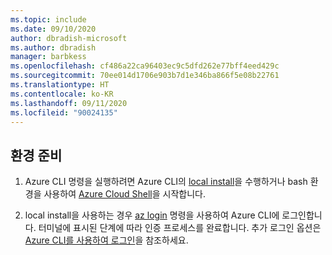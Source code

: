```yaml
---
ms.topic: include
ms.date: 09/10/2020
author: dbradish-microsoft
ms.author: dbradish
manager: barbkess
ms.openlocfilehash: cf486a22ca96403ec9c5dfd262e77bff4eed429c
ms.sourcegitcommit: 70ee014d1706e903b7d1e346ba866f5e08b22761
ms.translationtype: HT
ms.contentlocale: ko-KR
ms.lasthandoff: 09/11/2020
ms.locfileid: "90024135"
---
```

## <a name="prepare-your-environment"></a>환경 준비

1. Azure CLI 명령을 실행하려면 Azure CLI의 [local install](/cli/azure/install-azure-cli)을 수행하거나 bash 환경을 사용하여 [Azure Cloud Shell](/azure/cloud-shell/quickstart)을 시작합니다.

1. local install을 사용하는 경우 [az login](/cli/azure/reference-index#az-login) 명령을 사용하여 Azure CLI에 로그인합니다.  터미널에 표시된 단계에 따라 인증 프로세스를 완료합니다.  추가 로그인 옵션은 [Azure CLI를 사용하여 로그인](/cli/azure/authenticate-azure-cli)을 참조하세요.

